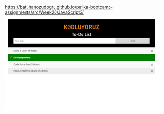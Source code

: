https://batuhanozudogru.github.io/patika-bootcamp-assignments/src/Week20/JavaScript3/

![Alt text](assets/toDoList.JPG)